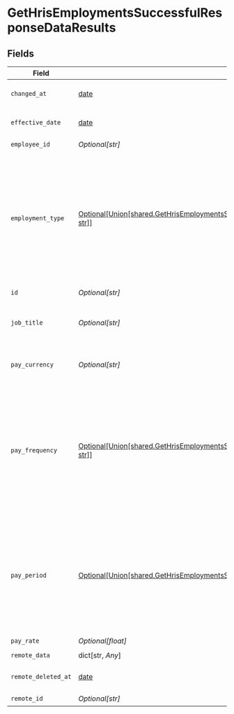 # GetHrisEmploymentsSuccessfulResponseDataResults


## Fields

| Field                                                                                                                                                                                                                                            | Type                                                                                                                                                                                                                                             | Required                                                                                                                                                                                                                                         | Description                                                                                                                                                                                                                                      |
| ------------------------------------------------------------------------------------------------------------------------------------------------------------------------------------------------------------------------------------------------ | ------------------------------------------------------------------------------------------------------------------------------------------------------------------------------------------------------------------------------------------------ | ------------------------------------------------------------------------------------------------------------------------------------------------------------------------------------------------------------------------------------------------ | ------------------------------------------------------------------------------------------------------------------------------------------------------------------------------------------------------------------------------------------------ |
| `changed_at`                                                                                                                                                                                                                                     | [date](https://docs.python.org/3/library/datetime.html#date-objects)                                                                                                                                                                             | :heavy_check_mark:                                                                                                                                                                                                                               | YYYY-MM-DDTHH:mm:ss.sssZ<br/><br/>[](https://developer.mozilla.org/en-US/docs/Web/JavaScript/Reference/Global_Objects/Date/toISOString)                                                                                                          |
| `effective_date`                                                                                                                                                                                                                                 | [date](https://docs.python.org/3/library/datetime.html#date-objects)                                                                                                                                                                             | :heavy_check_mark:                                                                                                                                                                                                                               | YYYY-MM-DDTHH:mm:ss.sssZ<br/><br/>[](https://developer.mozilla.org/en-US/docs/Web/JavaScript/Reference/Global_Objects/Date/toISOString)                                                                                                          |
| `employee_id`                                                                                                                                                                                                                                    | *Optional[str]*                                                                                                                                                                                                                                  | :heavy_check_mark:                                                                                                                                                                                                                               | N/A                                                                                                                                                                                                                                              |
| `employment_type`                                                                                                                                                                                                                                | [Optional[Union[shared.GetHrisEmploymentsSuccessfulResponseDataResultsEmploymentType1, str]]](undefined/models/shared/gethrisemploymentssuccessfulresponsedataresultsemploymenttype.md)                                                          | :heavy_check_mark:                                                                                                                                                                                                                               | One of 8 standardized values (`FULL_TIME`, `PART_TIME`, `CONTRACT`, `INTERNSHIP`, `FREELANCE`, `WORKING_STUDENT`, `APPRENTICESHIP`, or `TRAINING`) **or** — in rare cases where can't find a clear mapping — the original string passed through. |
| `id`                                                                                                                                                                                                                                             | *Optional[str]*                                                                                                                                                                                                                                  | :heavy_check_mark:                                                                                                                                                                                                                               | N/A                                                                                                                                                                                                                                              |
| `job_title`                                                                                                                                                                                                                                      | *Optional[str]*                                                                                                                                                                                                                                  | :heavy_check_mark:                                                                                                                                                                                                                               | **(⚠️ Deprecated)** We now provide the `job_title` directly on the employee model.                                                                                                                                                               |
| `pay_currency`                                                                                                                                                                                                                                   | *Optional[str]*                                                                                                                                                                                                                                  | :heavy_check_mark:                                                                                                                                                                                                                               | Pay currency usually returned in [ISO 4217 currency codes](https://www.iso.org/iso-4217-currency-codes.html).                                                                                                                                    |
| `pay_frequency`                                                                                                                                                                                                                                  | [Optional[Union[shared.GetHrisEmploymentsSuccessfulResponseDataResultsPayFrequency1, str]]](undefined/models/shared/gethrisemploymentssuccessfulresponsedataresultspayfrequency.md)                                                              | :heavy_check_mark:                                                                                                                                                                                                                               | One of 9 standardized values (`DAILY`, `WEEKLY`, `BIWEEKLY`, `MONTHLY`, `SEMIMONTHLY`, `QUARTERLY`, `SEMIANNUALLY`, `ANNUALLY`, or `PRO_RATA`) **or** — in rare cases where can't find a clear mapping — the original string passed through.     |
| `pay_period`                                                                                                                                                                                                                                     | [Optional[Union[shared.GetHrisEmploymentsSuccessfulResponseDataResultsPayPeriod1, str]]](undefined/models/shared/gethrisemploymentssuccessfulresponsedataresultspayperiod.md)                                                                    | :heavy_check_mark:                                                                                                                                                                                                                               | One of 10 standardized values (`HOUR`, `DAY`, `WEEK`, `TWO_WEEKS`, `HALF_MONTH`, `MONTH`, `TWO_MONTHS`, `QUARTER`, `HALF_YEAR`, or `YEAR`) **or** — in rare cases where can't find a clear mapping — the original string passed through.         |
| `pay_rate`                                                                                                                                                                                                                                       | *Optional[float]*                                                                                                                                                                                                                                | :heavy_check_mark:                                                                                                                                                                                                                               | N/A                                                                                                                                                                                                                                              |
| `remote_data`                                                                                                                                                                                                                                    | dict[str, *Any*]                                                                                                                                                                                                                                 | :heavy_check_mark:                                                                                                                                                                                                                               | N/A                                                                                                                                                                                                                                              |
| `remote_deleted_at`                                                                                                                                                                                                                              | [date](https://docs.python.org/3/library/datetime.html#date-objects)                                                                                                                                                                             | :heavy_check_mark:                                                                                                                                                                                                                               | YYYY-MM-DDTHH:mm:ss.sssZ<br/><br/>[](https://developer.mozilla.org/en-US/docs/Web/JavaScript/Reference/Global_Objects/Date/toISOString)                                                                                                          |
| `remote_id`                                                                                                                                                                                                                                      | *Optional[str]*                                                                                                                                                                                                                                  | :heavy_check_mark:                                                                                                                                                                                                                               | N/A                                                                                                                                                                                                                                              |